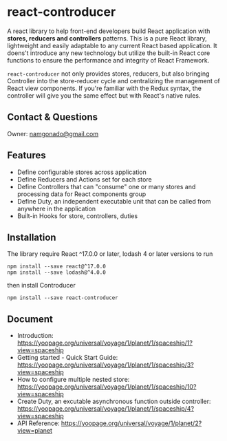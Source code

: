 # react-controducer
A react library to help front-end developers build React application with **stores, reducers and controllers** patterns. This is a pure React library, lightweight and easily adaptable to any current React based application. It doens't introduce any new technology but utilize the built-in React core functions to ensure the performance and integrity of React Framework.

`react-controducer` not only provides stores, reducers, but also bringing Controller into the store-reducer cycle and centralizing the management of React view components. If you're familiar with the Redux syntax, the controller will give you the same effect but with React's native rules.
## Contact & Questions
Owner: <namgonado@gmail.com>
## Features

- Define configurable stores across application
- Define Reducers and Actions set for each store
- Define Controllers that can "consume" one or many stores and processing data for React components group
- Define Duty, an independent executable unit that can be called from anywhere in the application
- Built-in Hooks for store, controllers, duties
## Installation
The library require React ^17.0.0 or later, lodash 4 or later versions to run
```shell
npm install --save react@^17.0.0
npm install --save lodash@^4.0.0
```
then install Controducer
```ssh
npm install --save react-controducer
```

## Document
- Introduction: https://yoopage.org/universal/voyage/1/planet/1/spaceship/1?view=spaceship
- Getting started - Quick Start Guide: https://yoopage.org/universal/voyage/1/planet/1/spaceship/3?view=spaceship
- How to configure multiple nested store: https://yoopage.org/universal/voyage/1/planet/1/spaceship/10?view=spaceship
- Create Duty, an excutable asynchronous function outside controller: https://yoopage.org/universal/voyage/1/planet/1/spaceship/4?view=spaceship
- API Reference: https://yoopage.org/universal/voyage/1/planet/2?view=planet